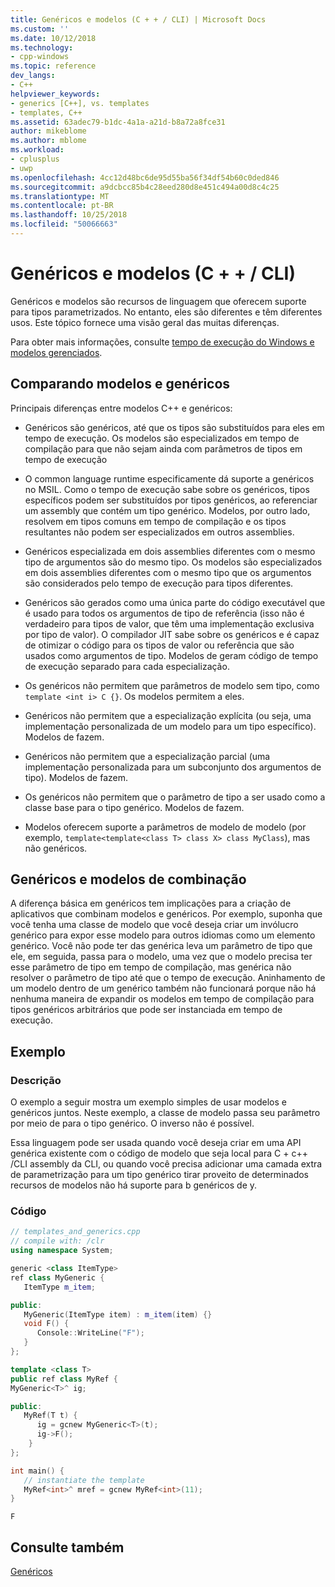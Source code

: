 ```yaml
---
title: Genéricos e modelos (C + + / CLI) | Microsoft Docs
ms.custom: ''
ms.date: 10/12/2018
ms.technology:
- cpp-windows
ms.topic: reference
dev_langs:
- C++
helpviewer_keywords:
- generics [C++], vs. templates
- templates, C++
ms.assetid: 63adec79-b1dc-4a1a-a21d-b8a72a8fce31
author: mikeblome
ms.author: mblome
ms.workload:
- cplusplus
- uwp
ms.openlocfilehash: 4cc12d48bc6de95d55ba56f34df54b60c0ded846
ms.sourcegitcommit: a9dcbcc85b4c28eed280d8e451c494a00d8c4c25
ms.translationtype: MT
ms.contentlocale: pt-BR
ms.lasthandoff: 10/25/2018
ms.locfileid: "50066663"
---
```

# <a name="generics-and-templates-ccli"></a>Genéricos e modelos (C + + / CLI)

Genéricos e modelos são recursos de linguagem que oferecem suporte para tipos parametrizados. No entanto, eles são diferentes e têm diferentes usos. Este tópico fornece uma visão geral das muitas diferenças.

Para obter mais informações, consulte [tempo de execução do Windows e modelos gerenciados](../windows/windows-runtime-and-managed-templates-cpp-component-extensions.md).

## <a name="comparing-templates-and-generics"></a>Comparando modelos e genéricos

Principais diferenças entre modelos C++ e genéricos:

- Genéricos são genéricos, até que os tipos são substituídos para eles em tempo de execução. Os modelos são especializados em tempo de compilação para que não sejam ainda com parâmetros de tipos em tempo de execução

- O common language runtime especificamente dá suporte a genéricos no MSIL. Como o tempo de execução sabe sobre os genéricos, tipos específicos podem ser substituídos por tipos genéricos, ao referenciar um assembly que contém um tipo genérico. Modelos, por outro lado, resolvem em tipos comuns em tempo de compilação e os tipos resultantes não podem ser especializados em outros assemblies.

- Genéricos especializada em dois assemblies diferentes com o mesmo tipo de argumentos são do mesmo tipo. Os modelos são especializados em dois assemblies diferentes com o mesmo tipo que os argumentos são considerados pelo tempo de execução para tipos diferentes.

- Genéricos são gerados como uma única parte do código executável que é usado para todos os argumentos de tipo de referência (isso não é verdadeiro para tipos de valor, que têm uma implementação exclusiva por tipo de valor). O compilador JIT sabe sobre os genéricos e é capaz de otimizar o código para os tipos de valor ou referência que são usados como argumentos de tipo. Modelos de geram código de tempo de execução separado para cada especialização.

- Os genéricos não permitem que parâmetros de modelo sem tipo, como `template <int i> C {}`. Os modelos permitem a eles.

- Genéricos não permitem que a especialização explícita (ou seja, uma implementação personalizada de um modelo para um tipo específico). Modelos de fazem.

- Genéricos não permitem que a especialização parcial (uma implementação personalizada para um subconjunto dos argumentos de tipo). Modelos de fazem.

- Os genéricos não permitem que o parâmetro de tipo a ser usado como a classe base para o tipo genérico. Modelos de fazem.

- Modelos oferecem suporte a parâmetros de modelo de modelo (por exemplo, `template<template<class T> class X> class MyClass`), mas não genéricos.

## <a name="combining-templates-and-generics"></a>Genéricos e modelos de combinação

A diferença básica em genéricos tem implicações para a criação de aplicativos que combinam modelos e genéricos. Por exemplo, suponha que você tenha uma classe de modelo que você deseja criar um invólucro genérico para expor esse modelo para outros idiomas como um elemento genérico. Você não pode ter das genérica leva um parâmetro de tipo que ele, em seguida, passa para o modelo, uma vez que o modelo precisa ter esse parâmetro de tipo em tempo de compilação, mas genérica não resolver o parâmetro de tipo até que o tempo de execução. Aninhamento de um modelo dentro de um genérico também não funcionará porque não há nenhuma maneira de expandir os modelos em tempo de compilação para tipos genéricos arbitrários que pode ser instanciada em tempo de execução.

## <a name="example"></a>Exemplo

### <a name="description"></a>Descrição

O exemplo a seguir mostra um exemplo simples de usar modelos e genéricos juntos. Neste exemplo, a classe de modelo passa seu parâmetro por meio de para o tipo genérico. O inverso não é possível.

Essa linguagem pode ser usada quando você deseja criar em uma API genérica existente com o código de modelo que seja local para C + c++ /CLI assembly da CLI, ou quando você precisa adicionar uma camada extra de parametrização para um tipo genérico tirar proveito de determinados recursos de modelos não há suporte para b genéricos de y.

### <a name="code"></a>Código

```cpp
// templates_and_generics.cpp
// compile with: /clr
using namespace System;

generic <class ItemType>
ref class MyGeneric {
   ItemType m_item;

public:
   MyGeneric(ItemType item) : m_item(item) {}
   void F() {
      Console::WriteLine("F");
   }
};

template <class T>
public ref class MyRef {
MyGeneric<T>^ ig;

public:
   MyRef(T t) {
      ig = gcnew MyGeneric<T>(t);
      ig->F();
    }
};

int main() {
   // instantiate the template
   MyRef<int>^ mref = gcnew MyRef<int>(11);
}
```

```Output
F
```

## <a name="see-also"></a>Consulte também

[Genéricos](../windows/generics-cpp-component-extensions.md)